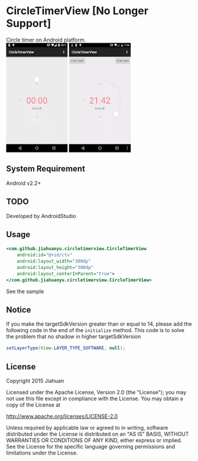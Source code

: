 # CircleTimerView  [No Longer Support]
Circle timer on Android platform. <br />
<img src="./images/sample.gif" width="33%" height="auto" /> 
<img src="./images/sample2.gif" width="33%" height="auto" />

## System Requirement
Android v2.2+

## TODO
Developed by AndroidStudio

## Usage
```xml
<com.github.jiahuanyu.circletimerview.CircleTimerView
    android:id="@+id/ctv"
    android:layout_width="300dp"
    android:layout_height="300dp"
    android:layout_centerInParent="true">
</com.github.jiahuanyu.circletimerview.CircleTimerView>
```
See the sample

## Notice
If you make the targetSdkVersion greater than or equal to 14, please add the following code in the end of the `initialize` method. This code is to solve the problem that no shadow in higher targetSdkVersion
```java
setLayerType(View.LAYER_TYPE_SOFTWARE, null);
```

## License
Copyright 2015 Jiahuan

Licensed under the Apache License, Version 2.0 (the "License"); you may not use this file except in compliance with the License. You may obtain a copy of the License at

http://www.apache.org/licenses/LICENSE-2.0

Unless required by applicable law or agreed to in writing, software distributed under the License is distributed on an "AS IS" BASIS, WITHOUT WARRANTIES OR CONDITIONS OF ANY KIND, either express or implied. See the License for the specific language governing permissions and limitations under the License.
